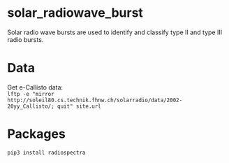 # solar_radiowave_burst
Solar radio wave bursts are used to identify and classify type II and type III radio bursts.

# Data
Get e-Callisto data: <br>
```lftp -e "mirror http://soleil80.cs.technik.fhnw.ch/solarradio/data/2002-20yy_Callisto/; quit" site.url``` <br>

# Packages
```pip3 install radiospectra```<br>

